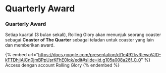 # Quarterly Award

### Quarterly Award

Setiap kuartal (3 bulan sekali), Rolling Glory akan menunjuk seorang coaster sebagai **Coaster of The Quarter** sebagai teladan untuk coaster yang lain dan memberikan award.

{% embed url="https://docs.google.com/presentation/d/1e492kvRlewoVJD-kTTDhjjAjCn0jmBPpUsrKFhE0Iqk/edit#slide=id.g105a008a26f_0_0" %}
Access dengan account Rolling Glory
{% endembed %}
